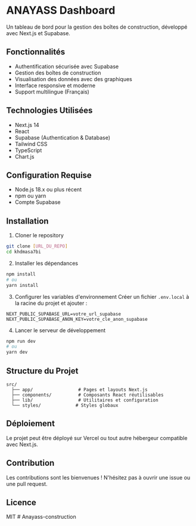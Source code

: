 # ANAYASS Dashboard

Un tableau de bord pour la gestion des boîtes de construction, développé avec Next.js et Supabase.

## Fonctionnalités

- Authentification sécurisée avec Supabase
- Gestion des boîtes de construction
- Visualisation des données avec des graphiques
- Interface responsive et moderne
- Support multilingue (Français)

## Technologies Utilisées

- Next.js 14
- React
- Supabase (Authentication & Database)
- Tailwind CSS
- TypeScript
- Chart.js

## Configuration Requise

- Node.js 18.x ou plus récent
- npm ou yarn
- Compte Supabase

## Installation

1. Cloner le repository
```bash
git clone [URL_DU_REPO]
cd khdmasa7bi
```

2. Installer les dépendances
```bash
npm install
# ou
yarn install
```

3. Configurer les variables d'environnement
Créer un fichier `.env.local` à la racine du projet et ajouter :
```
NEXT_PUBLIC_SUPABASE_URL=votre_url_supabase
NEXT_PUBLIC_SUPABASE_ANON_KEY=votre_cle_anon_supabase
```

4. Lancer le serveur de développement
```bash
npm run dev
# ou
yarn dev
```

## Structure du Projet

```
src/
  ├── app/                 # Pages et layouts Next.js
  ├── components/          # Composants React réutilisables
  ├── lib/                 # Utilitaires et configuration
  └── styles/             # Styles globaux
```

## Déploiement

Le projet peut être déployé sur Vercel ou tout autre hébergeur compatible avec Next.js.

## Contribution

Les contributions sont les bienvenues ! N'hésitez pas à ouvrir une issue ou une pull request.

## Licence

MIT
#   A n a y a s s - c o n s t r u c t i o n  
 